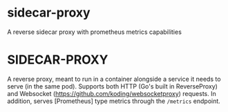 # sidecar-proxy
A reverse sidecar proxy with prometheus metrics capabilities

# SIDECAR-PROXY
A reverse proxy, meant to run in a container alongside a service it needs to serve (in the same pod).
Supports both HTTP (Go's built in ReverseProxy) and Websocket (https://github.com/koding/websocketproxy) requests.
In addition, serves [Prometheus] type metrics through the `/metrics` endpoint.
